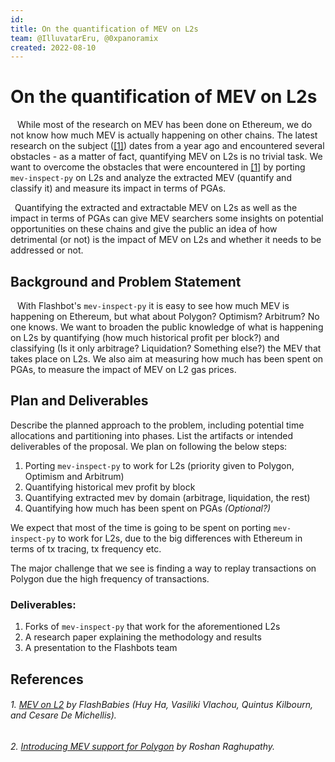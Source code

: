 ```yaml
---
id:
title: On the quantification of MEV on L2s
team: @IlluvatarEru, @0xpanoramix
created: 2022-08-10
---
```


# On the quantification of MEV on L2s

&ensp; While most of the research on MEV has been done on Ethereum, we do not know how much MEV is actually happening on other chains. The latest research on the subject ([[1]](######1.)) dates from a year ago and encountered several obstacles - as a matter of fact, quantifying MEV on L2s is no trivial task.
We want to overcome the obstacles that were encountered in [[1]](######1.) by porting `mev-inspect-py` on L2s and analyze the extracted MEV (quantify and classify it) and measure its impact in terms of PGAs.

&ensp;Quantifying the extracted and extractable MEV on L2s as well as the impact in terms of PGAs can give MEV searchers some insights on potential opportunities on these chains and give the public an idea of how detrimental (or not) is the impact of MEV on L2s and whether it needs to be addressed or not.

## Background and Problem Statement

&ensp; With Flashbot's `mev-inspect-py` it is easy to see how much MEV is happening on Ethereum, but what about Polygon? Optimism? Arbitrum? No one knows. We want to broaden the public knowledge of what is happening on L2s by quantifying (how much historical profit per block?) and classifying (Is it only arbitrage? Liquidation? Something else?) the MEV that takes place on L2s.
We also aim at measuring how much has been spent on PGAs, to measure the impact of MEV on L2 gas prices.

## Plan and Deliverables
Describe the planned approach to the problem, including potential time allocations and partitioning into phases. List the artifacts or intended deliverables of the proposal.
We plan on following the below steps:
1. Porting `mev-inspect-py` to work for L2s (priority given to Polygon, Optimism and Arbitrum)
2. Quantifying historical mev profit by block
3. Quantifying extracted mev by domain (arbitrage, liquidation, the rest)
4. Quantifying how much has been spent on PGAs _(Optional?)_

We expect that most of the time is going to be spent on porting `mev-inspect-py` to work for L2s, due to the big differences with Ethereum in terms of tx tracing, tx frequency etc.

The major challenge that we see is finding a way to replay transactions on Polygon due the high frequency of transactions.

### Deliverables:
1. Forks of `mev-inspect-py` that work for the aforementioned L2s
2. A research paper explaining the methodology and results
3. A presentation to the Flashbots team

## References

###### 1. [MEV on L2](https://timroughgarden.github.io/fob21/reports/r11.pdf) by FlashBabies (Huy Ha, Vasiliki Vlachou, Quintus Kilbourn, and Cesare De Michellis).
###### 2. [Introducing MEV support for Polygon](https://blog.marlin.org/introducing-mev-support-for-polygon) by Roshan Raghupathy.